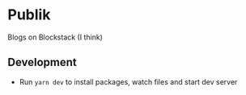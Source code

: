 # Publik

Blogs on Blockstack (I think)

## Development

* Run `yarn dev` to install packages, watch files and start dev server
